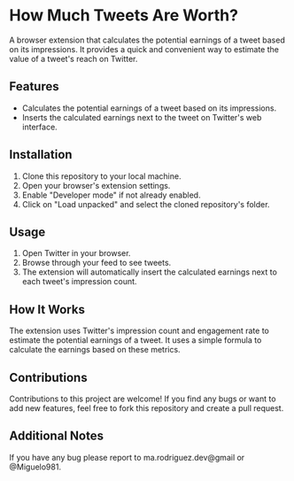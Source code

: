 # How Much Tweets Are Worth?

A browser extension that calculates the potential earnings of a tweet based on its impressions. It provides a quick and convenient way to estimate the value of a tweet's reach on Twitter.

## Features

- Calculates the potential earnings of a tweet based on its impressions.
- Inserts the calculated earnings next to the tweet on Twitter's web interface.

## Installation

1. Clone this repository to your local machine.
2. Open your browser's extension settings.
3. Enable "Developer mode" if not already enabled.
4. Click on "Load unpacked" and select the cloned repository's folder.

## Usage

1. Open Twitter in your browser.
2. Browse through your feed to see tweets.
3. The extension will automatically insert the calculated earnings next to each tweet's impression count.

## How It Works

The extension uses Twitter's impression count and engagement rate to estimate the potential earnings of a tweet. It uses a simple formula to calculate the earnings based on these metrics.

## Contributions

Contributions to this project are welcome! If you find any bugs or want to add new features, feel free to fork this repository and create a pull request.

## Additional Notes

If you have any bug please report to ma.rodriguez.dev@gmail or @Miguelo981.